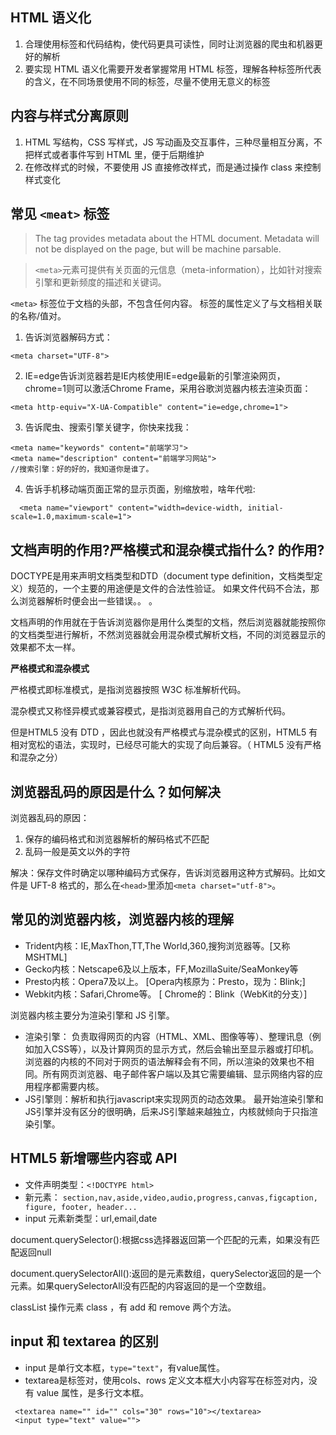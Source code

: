 ##  HTML 语义化
1. 合理使用标签和代码结构，使代码更具可读性，同时让浏览器的爬虫和机器更好的解析
2. 要实现 HTML 语义化需要开发者掌握常用 HTML 标签，理解各种标签所代表的含义，在不同场景使用不同的标签，尽量不使用无意义的标签


##  内容与样式分离原则
1. HTML 写结构，CSS 写样式，JS 写动画及交互事件，三种尽量相互分离，不把样式或者事件写到 HTML 里，便于后期维护
2. 在修改样式的时候，不要使用 JS 直接修改样式，而是通过操作 class 来控制样式变化

##  常见 `<meat>` 标签
> The <meta> tag provides metadata about the HTML document. Metadata will not be displayed on the page, but will be machine parsable.

> `<meta>`元素可提供有关页面的元信息（meta-information），比如针对搜索引擎和更新频度的描述和关键词。

`<meta>` 标签位于文档的头部，不包含任何内容。<meta> 标签的属性定义了与文档相关联的名称/值对。

1. 告诉浏览器解码方式：
```
<meta charset="UTF-8">
```

2. IE=edge告诉浏览器若是IE内核使用IE=edge最新的引擎渲染网页，chrome=1则可以激活Chrome Frame，采用谷歌浏览器内核去渲染页面：
```
<meta http-equiv="X-UA-Compatible" content="ie=edge,chrome=1">
```

3. 告诉爬虫、搜索引擎关键字，你快来找我：
```
<meta name="keywords" content="前端学习">
<meta name="description" content="前端学习网站">
//搜索引擎：好的好的，我知道你是谁了。
```

4. 告诉手机移动端页面正常的显示页面，别缩放啦，啥年代啦:
```
  <meta name="viewport" content="width=device-width, initial-scale=1.0,maximum-scale=1">
```

##  文档声明的作用?严格模式和混杂模式指什么?<!doctype html> 的作用?

DOCTYPE是用来声明文档类型和DTD（document type definition，文档类型定义）规范的，一个主要的用途便是文件的合法性验证。 如果文件代码不合法，那么浏览器解析时便会出一些错误。。 。

文档声明的作用就在于告诉浏览器你是用什么类型的文档，然后浏览器就能按照你的文档类型进行解析，不然浏览器就会用混杂模式解析文档，不同的浏览器显示的效果都不太一样。

**严格模式和混杂模式**

严格模式即标准模式，是指浏览器按照 W3C 标准解析代码。

混杂模式又称怪异模式或兼容模式，是指浏览器用自己的方式解析代码。

但是HTML5 没有 DTD ，因此也就没有严格模式与混杂模式的区别，HTML5 有相对宽松的语法，实现时，已经尽可能大的实现了向后兼容。（ HTML5 没有严格和混杂之分）

##  浏览器乱码的原因是什么？如何解决

浏览器乱码的原因：
1. 保存的编码格式和浏览器解析的解码格式不匹配
2. 乱码一般是英文以外的字符

解决：保存文件时确定以哪种编码方式保存，告诉浏览器用这种方式解码。比如文件是 UFT-8 格式的，那么在`<head>`里添加`<meta charset="utf-8">`。

## 常见的浏览器内核，浏览器内核的理解
- Trident内核：IE,MaxThon,TT,The World,360,搜狗浏览器等。[又称MSHTML]
- Gecko内核：Netscape6及以上版本，FF,MozillaSuite/SeaMonkey等
- Presto内核：Opera7及以上。      [Opera内核原为：Presto，现为：Blink;]
- Webkit内核：Safari,Chrome等。   [ Chrome的：Blink（WebKit的分支）]

浏览器内核主要分为渲染引擎和 JS 引擎。
- 渲染引擎： 负责取得网页的内容（HTML、XML、图像等等）、整理讯息（例如加入CSS等），以及计算网页的显示方式，然后会输出至显示器或打印机。浏览器的内核的不同对于网页的语法解释会有不同，所以渲染的效果也不相同。所有网页浏览器、电子邮件客户端以及其它需要编辑、显示网络内容的应用程序都需要内核。
- JS引擎则：解析和执行javascript来实现网页的动态效果。
最开始渲染引擎和JS引擎并没有区分的很明确，后来JS引擎越来越独立，内核就倾向于只指渲染引擎。

## HTML5 新增哪些内容或 API
- 文件声明类型：`<!DOCTYPE html>`
- 新元素： `section,nav,aside,video,audio,progress,canvas,figcaption, figure, footer, header...`
- input 元素新类型：url,email,date

document.querySelector():根据css选择器返回第一个匹配的元素，如果没有匹配返回null

document.querySelectorAll():返回的是元素数组，querySelector返回的是一个元素。如果querySelectorAll没有匹配的内容返回的是一个空数组。

classList 操作元素 class ，有 add 和 remove 两个方法。

## input 和 textarea 的区别
- input 是单行文本框，`type="text"`，有value属性。
- textarea是标签对，使用cols、rows 定义文本框大小内容写在标签对内，没有 value 属性，是多行文本框。
```
 <textarea name="" id="" cols="30" rows="10"></textarea>
 <input type="text" value="">
```

